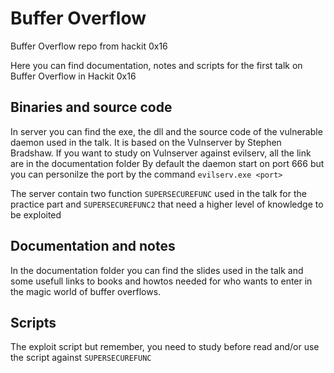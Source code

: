 # Buffer Overflow
Buffer Overflow repo from hackit 0x16

Here you can find documentation, notes and scripts for the first talk on Buffer Overflow in Hackit 0x16

## Binaries and source code 
In server you can find the exe, the dll and the source code of the vulnerable daemon used in the talk.
It is based on the Vulnserver by Stephen Bradshaw.
If you want to study on Vulnserver against evilserv,  all the link are in the documentation folder
By default the daemon start on port 666 but you can personilze the port by the command ```evilserv.exe <port>```

The server contain two function ```SUPERSECUREFUNC``` used in the talk for the practice part and ```SUPERSECUREFUNC2``` that need a 
higher level of knowledge to be exploited

## Documentation and notes
In the documentation folder you can find the slides used in the talk and some usefull links to books and
howtos needed for who wants to enter in the magic world of buffer overflows.

## Scripts
The exploit script but remember, you need to study before read and/or use the script against ```SUPERSECUREFUNC```


  
